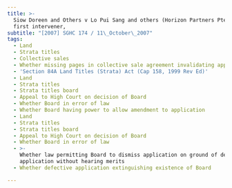 ```yaml
---
title: >-
  Siow Doreen and Others v Lo Pui Sang and others (Horizon Partners Pte Ltd,
  first intervener,
subtitle: "[2007] SGHC 174 / 11\_October\_2007"
tags:
  - Land
  - Strata titles
  - Collective sales
  - Whether missing pages in collective sale agreement invalidating application
  - 'Section 84A Land Titles (Strata) Act (Cap 158, 1999 Rev Ed)'
  - Land
  - Strata titles
  - Strata titles board
  - Appeal to High Court on decision of Board
  - Whether Board in error of law
  - Whether Board having power to allow amendment to application
  - Land
  - Strata titles
  - Strata titles board
  - Appeal to High Court on decision of Board
  - Whether Board in error of law
  - >-
    Whether law permitting Board to dismiss application on ground of defective
    application without hearing merits
  - Whether defective application extinguishing existence of Board

---
```


